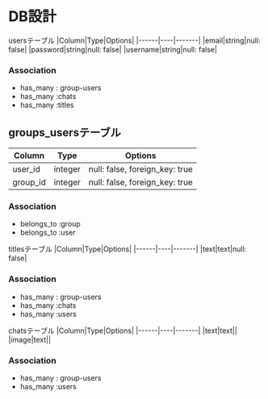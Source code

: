 # DB設計

usersテーブル
|Column|Type|Options|
|------|----|-------|
|email|string|null: false|
|password|string|null: false|
|username|string|null: false|

### Association
- has_many : group-users
- has_many :chats
- has_many :titles

## groups_usersテーブル

|Column|Type|Options|
|------|----|-------|
|user_id|integer|null: false, foreign_key: true|
|group_id|integer|null: false, foreign_key: true|

### Association
- belongs_to :group
- belongs_to :user

titlesテーブル
|Column|Type|Options|
|------|----|-------|
|text|text|null: false|

### Association
- has_many : group-users
- has_many :chats
- has_many :users


chatsテーブル
|Column|Type|Options|
|------|----|-------|
|text|text||
|image|text||

### Association

- has_many : group-users
- has_many :users
